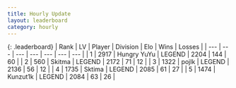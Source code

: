 ```yaml
---
title: Hourly Update
layout: leaderboard
category: hourly
---
```


{: .leaderboard}
| Rank | LV | Player | Division | Elo | Wins | Losses |
| --- | --- | --- | --- | --- | --- | --- |
| <span data-change="0">1</span> | 2917 | <span title="ID: 164871">Hungry YuYu</span> | LEGEND | <span data-change="0">2204</span> | <span data-change="0">144</span> | <span data-change="0">60</span> |
| <span data-change="0">2</span> | 560 | <span title="ID: 402846">Skitma</span> | LEGEND | <span data-change="0">2172</span> | <span data-change="0">71</span> | <span data-change="0">12</span> |
| <span data-change="0">3</span> | 1322 | <span title="ID: 4783">pojlk</span> | LEGEND | <span data-change="0">2136</span> | <span data-change="0">56</span> | <span data-change="0">12</span> |
| <span data-change="0">4</span> | 1735 | <span title="ID: 353063">Sktima</span> | LEGEND | <span data-change="0">2085</span> | <span data-change="0">61</span> | <span data-change="0">27</span> |
| <span data-change="2">5</span> | 1474 | <span title="ID: 392407">Kunzut1k</span> | LEGEND | <span data-change="20">2084</span> | <span data-change="3">63</span> | <span data-change="0">26</span> |